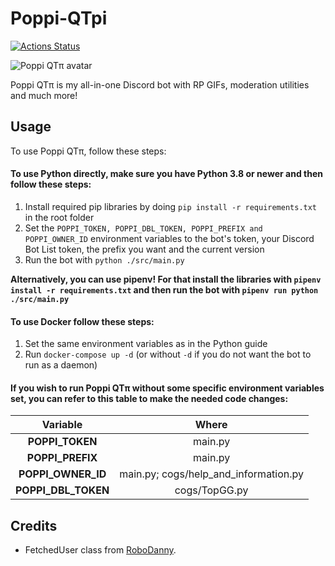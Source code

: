 # Poppi-QTpi
[![Actions Status](https://github.com/NatsumiHB/Poppi-QTpi/workflows/Build%20and%20Push%20to%20Docker/badge.svg)](https://github.com/NatsumiHB/Poppi-QTpi/actions)

![Poppi QTπ avatar](https://images.discordapp.net/avatars/430092067218128916/30f9a115a465fd5a523c332398ccea84.png)

Poppi QTπ is my all-in-one Discord bot with RP GIFs, moderation utilities and much more!

## Usage
To use Poppi QTπ, follow these steps:

#### To use Python directly, make sure you have Python 3.8 or newer and then follow these steps:
1. Install required pip libraries by doing `pip install -r requirements.txt` in the root folder
2. Set the `POPPI_TOKEN, POPPI_DBL_TOKEN, POPPI_PREFIX and POPPI_OWNER_ID` environment variables to the bot's token,
your Discord Bot List token, the prefix you want and the current version
3. Run the bot with `python ./src/main.py`

**Alternatively, you can use pipenv! For that install the libraries with `pipenv install -r requirements.txt`
and then run the bot with `pipenv run python ./src/main.py`**

#### To use Docker follow these steps:
1. Set the same environment variables as in the Python guide
2. Run `docker-compose up -d` (or without `-d` if you do not want the bot to run as a daemon)

#### If you wish to run Poppi QTπ without some specific environment variables set, you can refer to this table to make the needed code changes:
| Variable            | Where                                 |
| :-----------------: | :-----------------------------------: |
| **POPPI_TOKEN**     | main.py                               |
| **POPPI_PREFIX**    | main.py                               |
| **POPPI_OWNER_ID**  | main.py; cogs/help_and_information.py |
| **POPPI_DBL_TOKEN** | cogs/TopGG.py                         |

## Credits
-  FetchedUser class from [RoboDanny](https://github.com/Rapptz/RoboDanny/blob/18b92ae2f53927aedebc25fb5eca02c8f6d7a874/cogs/meta.py#L21). 